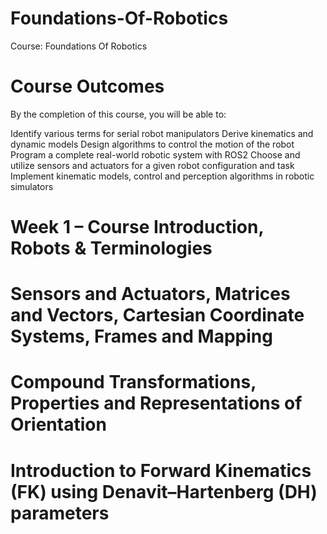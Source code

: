 # Foundations-Of-Robotics
Course: Foundations Of Robotics

# Course Outcomes

By the completion of this course, you will be able to:

Identify various terms for serial robot manipulators
Derive kinematics and dynamic models
Design algorithms to control the motion of the robot
Program a complete real-world robotic system with ROS2
Choose and utilize sensors and actuators for a given robot configuration and task
Implement kinematic models, control and perception algorithms in robotic simulators

# Week 1 – Course Introduction, Robots & Terminologies
# Sensors and Actuators, Matrices and Vectors, Cartesian Coordinate Systems, Frames and Mapping
# Compound Transformations, Properties and Representations of Orientation
# Introduction to Forward Kinematics (FK) using Denavit–Hartenberg (DH) parameters
